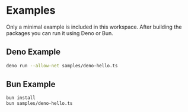 # Examples

Only a minimal example is included in this workspace. After building the packages you can run it using Deno or Bun.

## Deno Example

```bash
deno run --allow-net samples/deno-hello.ts
```

## Bun Example

```bash
bun install
bun samples/deno-hello.ts
```
